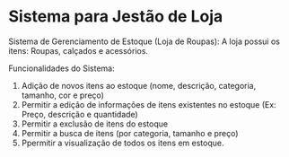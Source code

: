 # Sistema para Jestão de Loja

Sistema de Gerenciamento de Estoque (Loja de Roupas):
A loja possui os itens: Roupas, calçados e acessórios.

Funcionalidades do Sistema:
1. Adição de novos itens ao estoque (nome, descrição, categoria, tamanho, cor e preço)
2. Permitir a edição de informações de itens existentes no estoque (Ex: Preço, descrição e quantidade)
3. Permitir a exclusão de itens do estoque
4. Permitir a busca de itens (por categoria, tamanho e preço)
5. Ppermitir a visualização de todos os itens em estoque.
